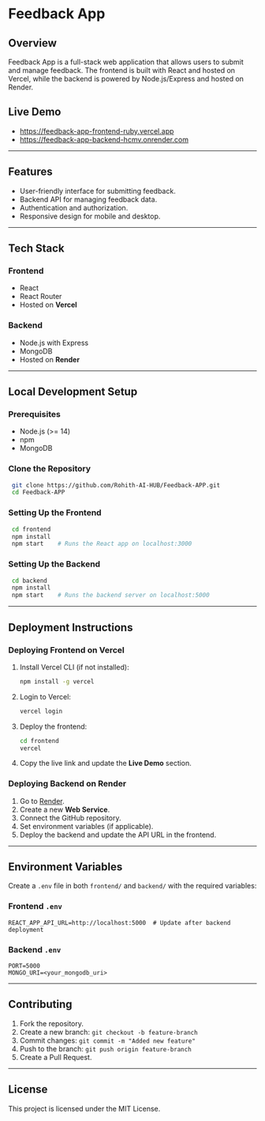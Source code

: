 # Feedback App

## Overview
Feedback App is a full-stack web application that allows users to submit and manage feedback. The frontend is built with React and hosted on Vercel, while the backend is powered by Node.js/Express and hosted on Render.

## Live Demo
- https://feedback-app-frontend-ruby.vercel.app
- https://feedback-app-backend-hcmv.onrender.com

---

## Features
- User-friendly interface for submitting feedback.
- Backend API for managing feedback data.
- Authentication and authorization.
- Responsive design for mobile and desktop.

---

## Tech Stack
### Frontend
- React
- React Router
- Hosted on **Vercel**

### Backend
- Node.js with Express
- MongoDB
- Hosted on **Render**

---

## Local Development Setup

### Prerequisites
- Node.js (>= 14)
- npm
- MongoDB

### Clone the Repository
```sh
 git clone https://github.com/Rohith-AI-HUB/Feedback-APP.git
 cd Feedback-APP
```

### Setting Up the Frontend
```sh
 cd frontend
 npm install  
 npm start    # Runs the React app on localhost:3000
```

### Setting Up the Backend
```sh
 cd backend
 npm install  
 npm start    # Runs the backend server on localhost:5000
```

---

## Deployment Instructions

### Deploying Frontend on Vercel
1. Install Vercel CLI (if not installed):
   ```sh
   npm install -g vercel
   ```
2. Login to Vercel:
   ```sh
   vercel login
   ```
3. Deploy the frontend:
   ```sh
   cd frontend
   vercel
   ```
4. Copy the live link and update the **Live Demo** section.

### Deploying Backend on Render
1. Go to [Render](https://render.com/).
2. Create a new **Web Service**.
3. Connect the GitHub repository.
4. Set environment variables (if applicable).
5. Deploy the backend and update the API URL in the frontend.

---

## Environment Variables
Create a `.env` file in both `frontend/` and `backend/` with the required variables:

### Frontend `.env`
```
REACT_APP_API_URL=http://localhost:5000  # Update after backend deployment
```

### Backend `.env`
```
PORT=5000
MONGO_URI=<your_mongodb_uri>
```

---

## Contributing
1. Fork the repository.
2. Create a new branch: `git checkout -b feature-branch`
3. Commit changes: `git commit -m "Added new feature"`
4. Push to the branch: `git push origin feature-branch`
5. Create a Pull Request.

---

## License
This project is licensed under the MIT License.

